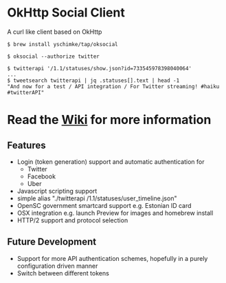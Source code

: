 # OkHttp Social Client

A curl like client based on OkHttp

```
$ brew install yschimke/tap/oksocial

$ oksocial --authorize twitter

$ twitterapi '/1.1/statuses/show.json?id=733545978398040064'
...
$ tweetsearch twitterapi | jq .statuses[].text | head -1
"And now for a test / API integration / For Twitter streaming! #haiku #twitterAPI"
``` 

# Read the [Wiki](https://github.com/yschimke/oksocial/wiki) for more information

## Features

- Login (token generation) support and automatic authentication for
    - Twitter
    - Facebook
    - Uber
- Javascript scripting support
- simple alias "./twitterapi /1.1/statuses/user_timeline.json"
- OpenSC government smartcard support e.g. Estonian ID card
- OSX integration e.g. launch Preview for images and homebrew install
- HTTP/2 support and protocol selection

## Future Development

- Support for more API authentication schemes, hopefully in a purely configuration driven manner
- Switch between different tokens
